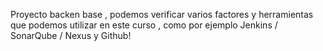 Proyecto backen base , podemos verificar varios factores y herramientas que podemos utilizar en este curso , como por ejemplo Jenkins / SonarQube / Nexus y Github!